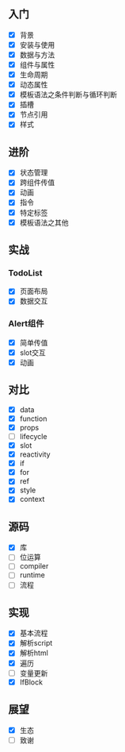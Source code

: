 
## 入门

- [x] 背景
- [x] 安装与使用
- [x] 数据与方法
- [x] 组件与属性
- [x] 生命周期
- [x] 动态属性
- [x] 模板语法之条件判断与循环判断
- [x] 插槽
- [x] 节点引用
- [x] 样式

## 进阶

- [x] 状态管理
- [x] 跨组件传值
- [x] 动画
- [x] 指令
- [x] 特定标签
- [x] 模板语法之其他

## 实战

### TodoList
- [x] 页面布局
- [x] 数据交互

### Alert组件
- [x] 简单传值
- [x] slot交互
- [x] 动画

## 对比

- [x] data
- [x] function
- [x] props
- [ ] lifecycle
- [x] slot
- [x] reactivity
- [x] if
- [x] for
- [x] ref
- [x] style
- [x] context

## 源码
- [x] 库
- [ ] 位运算
- [ ] compiler
- [ ] runtime
- [ ] 流程

## 实现
- [x] 基本流程
- [x] 解析script
- [x] 解析html
- [x] 遍历
- [ ] 变量更新
- [x] IfBlock

## 展望

- [x] 生态
- [ ] 致谢
